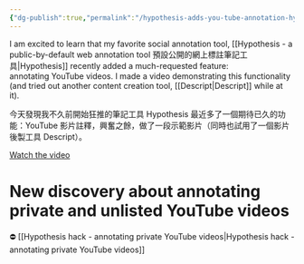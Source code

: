 ```yaml
---
{"dg-publish":true,"permalink":"/hypothesis-adds-you-tube-annotation-hypothesis-you-tube/","noteIcon":"2"}
---
```


I am excited to learn that my favorite social annotation tool, [[Hypothesis - a public-by-default web annotation tool 預設公開的網上標註筆記工具\|Hypothesis]] recently added a much-requested feature: annotating YouTube videos. I made a video demonstrating this functionality (and tried out another content creation tool, [[Descript\|Descript]] while at it).  
  
今天發現我不久前開始狂推的筆記工具 Hypothesis 最近多了一個期待已久的功能：YouTube 影片註釋，興奮之餘，做了一段示範影片（同時也試用了一個影片後製工具 Descript）。

[Watch the video](https://www.youtube.com/watch?v=KIjlL21UJE8)

# New discovery about annotating private and unlisted YouTube videos

⛔️ [[Hypothesis hack - annotating private YouTube videos\|Hypothesis hack - annotating private YouTube videos]]